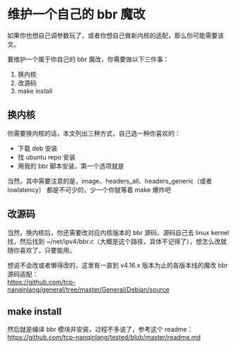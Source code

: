 # 维护一个自己的 bbr 魔改
如果你也想自己调参数玩了，或者你想自己做新内核的适配，那么你可能需要该文。

要维护一个属于你自己的 bbr 魔改，你需要做以下三件事：
1. 换内核
2. 改源码
3. make install


## 换内核
你需要换内核的话，本文列出三种方式，自己选一种你喜欢的：
- 下载 deb 安装
- 找 ubuntu repo 安装
- 用我的 bbr 脚本安装，第一个选项就是

当然，其中需要注意的是，image、headers_all、headers_generic（或者 lowlatency） 都是不可少的，少一个你就等着 make 爆炸吧


## 改源码
当然，换内核后，你还需要改对应内核版本的 bbr 源码，源码自己去 linux kernel 找，然后找到 ~/net/ipv4/bbr.c（大概是这个路径，具体不记得了），想怎么改就随你喜欢了，只要能用。

想说不会改或者懒得改的，这里有一直到 v4.16.x 版本为止的各版本线的魔改 bbr 源码适配：  
https://github.com/tcp-nanqinlang/general/tree/master/General/Debian/source


## make install
然后就是编译 bbr 模块并安装，过程不多说了，参考这个 readme：  
https://github.com/tcp-nanqinlang/tested/blob/master/readme.md